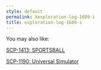 ```yaml
---
style: default
permalink: Xexploration-log-1689-i
title: exploration-log-1689-i
---
```

You may also like:

[SCP-1413: SPORTSBALL](http://scp-wiki.net/scp-1413)

[SCP-1190: Universal Simulator](http://scp-wiki.net/scp-1190)
